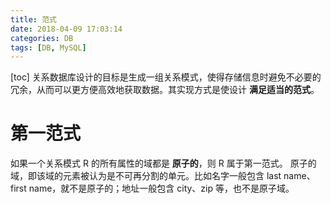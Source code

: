 ```yaml
---
title: 范式
date: 2018-04-09 17:03:14
categories: DB
tags: [DB, MySQL]
---
```

[toc]
关系数据库设计的目标是生成一组关系模式，使得存储信息时避免不必要的冗余，从而可以更方便高效地获取数据。其实现方式是使设计 **满足适当的范式**。

# 第一范式
如果一个关系模式 R 的所有属性的域都是 **原子的**，则 R 属于第一范式。
原子的域，即该域的元素被认为是不可再分割的单元。比如名字一般包含 last name、first name，就不是原子的；地址一般包含 city、zip 等，也不是原子域。

